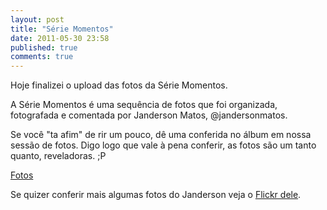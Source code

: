 ```yaml
---
layout: post
title: "Série Momentos"
date: 2011-05-30 23:58
published: true
comments: true
---
```


Hoje finalizei o upload das fotos da Série Momentos.

A Série Momentos é uma sequência de fotos que foi organizada, fotografada e comentada por Janderson Matos, @jandersonmatos.

Se você "ta afim" de rir um pouco, dê uma conferida no álbum em nossa sessão de fotos. Digo logo que vale à pena conferir, as fotos são um tanto quanto, reveladoras. ;P

<a href="http://www.tux-es.org/portal/fotos/">Fotos</a>

Se quizer conferir mais algumas fotos do Janderson veja o <a href="http://www.flickr.com/photos/jandersonmatos/">Flickr dele</a>.
